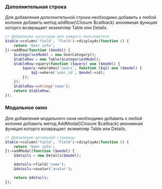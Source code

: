 ### Дополнительная строка

Для добавления дополнительной строки необходимо добавить к любой колонке добавить метод addRow(\Closure $callback) анонимная функция которго возвращает экземпляр Table или Details.

```php
// Добавление категории для каждого пользователя
$table->column('field', 'Field')->displayAs(function () {
    return 'User info';
})->addRow(function ($model) {
    $categoriesModel = new UserCategory();
    $tableRow = new Table($categoriesModel);
    $tableRow->query(function ($query) use ($model) {
        $query->whereHas('users', function ($q1) use ($model) {
            $q1->where('user_id', $model->id);
        });
    });
    $tableRow->string('name');
    return $tableRow;
});
```

### Модальное окно

Для добавления модального окна необходимо добавить к любой колонке добавить метод AddModal(\Closure $callback) анонимная функция которго возвращает экземпляр Table или Details.

```php
// Добавление детальной страницы
$table->column('field', 'Field')->displayAs(function () {
    return 'User info';
})->addModal(function ($model) {
    $details = new Details($model);

    $details->field('name');
    $details->avatar('avatar');

    return $details;
});
```
